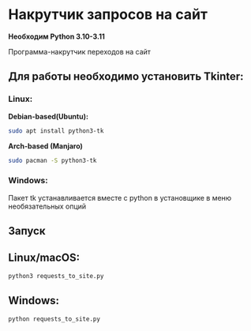# Накрутчик запросов на сайт
**Необходим Python 3.10-3.11**

Программа-накрутчик переходов на сайт
## Для работы необходимо установить Tkinter:

### Linux:

**Debian-based(Ubuntu):**
```bash
sudo apt install python3-tk
```
**Arch-based (Manjaro)**
```bash
sudo pacman -S python3-tk
```
### Windows:
Пакет tk устанавливается вместе с python в установщике в меню необязательных опций

## Запуск

## Linux/macOS:
```bash
python3 requests_to_site.py
```

## Windows:
```bash
python requests_to_site.py
```
